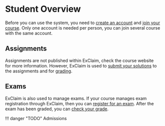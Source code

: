 Student Overview
================

Before you can use the system, you need to [create an account](../registration.md) and [join your course](join-course.md).
Only one account is needed per person, you can join several course with the same account.


Assignments
-----------

Assignments are not published within ExClaim, check the course website for more information.
However, ExClaim is used to [submit your solutions](submit-assignments.md) to the assignments and for [grading](assignment-grades.md).


Exams
-----

ExClaim is also used to manage exams.
If your course manages exam registration through ExClaim, then you can [register for an exam](exam-registration.md).
After the exam has been graded, you can [check your grade](exam-grades.md).

!!! danger "TODO"
    Admissions
